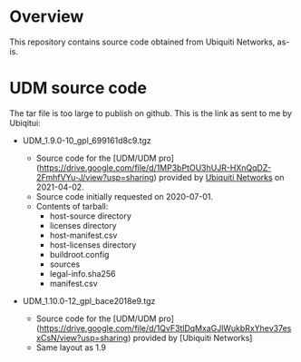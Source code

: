 # Overview
This repository contains source code obtained from Ubiquiti Networks, as-is.

# UDM source code


The tar file is too large to publish on github. This is the link as sent to me by Ubiqitui:

* UDM_1.9.0-10_gpl_699161d8c9.tgz
    * Source code for the [UDM/UDM pro] (https://drive.google.com/file/d/1MP3bPtOU3hUJR-HXnQqDZ-2FmhfVYu-J/view?usp=sharing) provided by [Ubiquiti Networks](mailto:opensource-requests@ui.com) on 2021-04-02.
    * Source code initially requested on 2020-07-01.
    * Contents of tarball:
      * host-source directory
      * licenses directory
      * host-manifest.csv
      * host-licenses directory
      * buildroot.config
      * sources
      * legal-info.sha256
      * manifest.csv

* UDM_1.10.0-12_gpl_bace2018e9.tgz
    * Source code for the [UDM/UDM pro] (https://drive.google.com/file/d/1QvF3tlDqMxaGJlWukbRxYhev37esxCsN/view?usp=sharing) provided by [Ubiquiti Networks]
    * Same layout as 1.9

